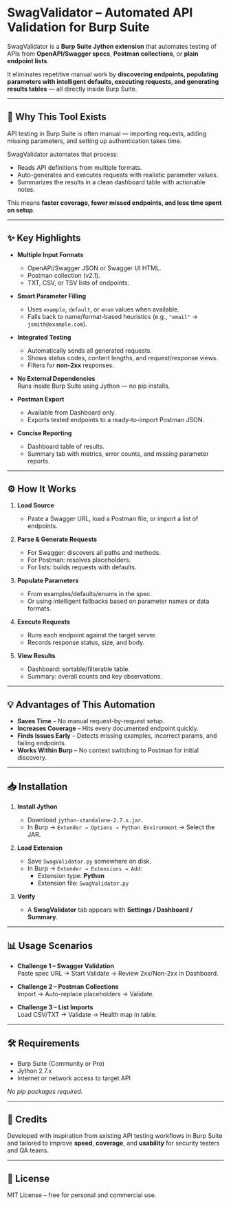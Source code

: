 # SwagValidator – Automated API Validation for Burp Suite

SwagValidator is a **Burp Suite Jython extension** that automates testing of APIs from **OpenAPI/Swagger specs**, **Postman collections**, or **plain endpoint lists**.

It eliminates repetitive manual work by **discovering endpoints, populating parameters with intelligent defaults, executing requests, and generating results tables** — all directly inside Burp Suite.

---

## 🚀 Why This Tool Exists

API testing in Burp Suite is often manual — importing requests, adding missing parameters, and setting up authentication takes time.

SwagValidator automates that process:
- Reads API definitions from multiple formats.
- Auto-generates and executes requests with realistic parameter values.
- Summarizes the results in a clean dashboard table with actionable notes.

This means **faster coverage, fewer missed endpoints, and less time spent on setup**.

---

## ✨ Key Highlights

- **Multiple Input Formats**  
  - OpenAPI/Swagger JSON or Swagger UI HTML.  
  - Postman collection (v2.1).  
  - TXT, CSV, or TSV lists of endpoints.

- **Smart Parameter Filling**  
  - Uses `example`, `default`, or `enum` values when available.  
  - Falls back to name/format-based heuristics (e.g., `"email"` → `jsmith@example.com`).

- **Integrated Testing**  
  - Automatically sends all generated requests.  
  - Shows status codes, content lengths, and request/response views.  
  - Filters for **non-2xx** responses.

- **No External Dependencies**  
  Runs inside Burp Suite using Jython — no pip installs.

- **Postman Export**  
  - Available from Dashboard only.  
  - Exports tested endpoints to a ready-to-import Postman JSON.

- **Concise Reporting**  
  - Dashboard table of results.  
  - Summary tab with metrics, error counts, and missing parameter reports.

---

## ⚙️ How It Works

1. **Load Source**  
   - Paste a Swagger URL, load a Postman file, or import a list of endpoints.

2. **Parse & Generate Requests**  
   - For Swagger: discovers all paths and methods.  
   - For Postman: resolves placeholders.  
   - For lists: builds requests with defaults.

3. **Populate Parameters**  
   - From examples/defaults/enums in the spec.  
   - Or using intelligent fallbacks based on parameter names or data formats.

4. **Execute Requests**  
   - Runs each endpoint against the target server.  
   - Records response status, size, and body.

5. **View Results**  
   - Dashboard: sortable/filterable table.  
   - Summary: overall counts and key observations.

---

## 💡 Advantages of This Automation

- **Saves Time** – No manual request-by-request setup.  
- **Increases Coverage** – Hits every documented endpoint quickly.  
- **Finds Issues Early** – Detects missing examples, incorrect params, and failing endpoints.  
- **Works Within Burp** – No context switching to Postman for initial discovery.

---

## 📥 Installation

1. **Install Jython**  
   - Download `jython-standalone-2.7.x.jar`.
   - In Burp → `Extender → Options → Python Environment` → Select the JAR.

2. **Load Extension**  
   - Save `SwagValidator.py` somewhere on disk.
   - In Burp → `Extender → Extensions → Add`:
     - Extension type: **Python**
     - Extension file: `SwagValidator.py`

3. **Verify**  
   - A **SwagValidator** tab appears with **Settings / Dashboard / Summary**.

---

## 📊 Usage Scenarios

- **Challenge 1 – Swagger Validation**  
  Paste spec URL → Start Validate → Review 2xx/Non-2xx in Dashboard.

- **Challenge 2 – Postman Collections**  
  Import → Auto-replace placeholders → Validate.

- **Challenge 3 – List Imports**  
  Load CSV/TXT → Validate → Health map in table.

---

## 🛠 Requirements

- Burp Suite (Community or Pro)
- Jython 2.7.x
- Internet or network access to target API

_No pip packages required._

---

## 🙌 Credits

Developed with inspiration from existing API testing workflows in Burp Suite and tailored to improve **speed**, **coverage**, and **usability** for security testers and QA teams.

---

## 📜 License

MIT License – free for personal and commercial use.
